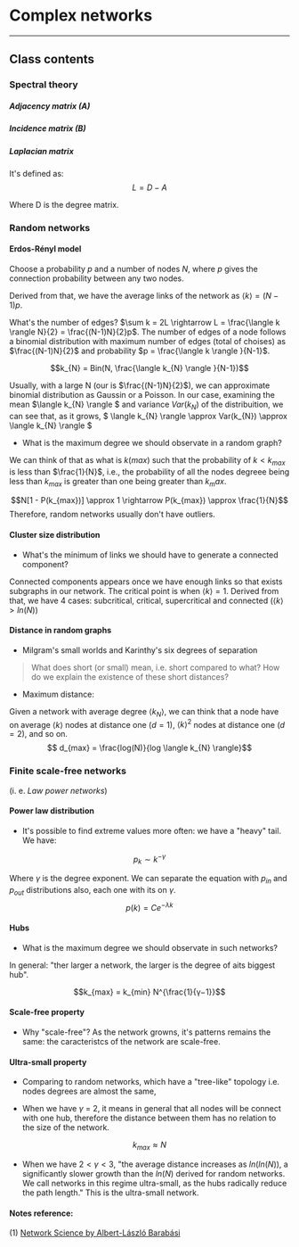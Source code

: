 # Complex networks
---

## Class contents

### Spectral theory

##### Adjacency matrix ($A$)


##### Incidence matrix ($B$)

##### Laplacian matrix
It's defined as: 
$$L = D - A$$

Where D is the degree matrix.
### Random networks

#### Erdos-Rényl model

Choose a probability $p$ and a number of nodes $N$, where $p$ gives the connection probability between any two nodes.

Derived from that, we have the average links of the network as $\langle k \rangle  = (N-1)p$. 

What's the number of edges? $\sum k = 2L \rightarrow L = \frac{\langle k \rangle N}{2} = \frac{(N-1)N}{2}p$. The number of edges of a node follows a binomial distribution with maximum number of edges (total of choises) as $\frac{(N-1)N}{2}$ and probability $p = \frac{\langle k \rangle }{N-1}$.

$$k_{N} = Bin(N, \frac{\langle k_{N} \rangle }{N-1})$$

Usually, with a large N (our is $\frac{(N-1)N}{2}$), we can approximate binomial distribution as Gaussin or a Poisson. In our case, examining the mean $\langle k_{N} \rangle $ and variance $Var(k_{N})$ of the distribuition, we can see that, as it grows, $ \langle k_{N} \rangle  \approx Var(k_{N}) \approx \langle k_{N} \rangle $

- What is the maximum degree we should observate in a random graph? 

We can think of that as what is $k(max)$ such that the probability of $k < k_{max}$ is less than $\frac{1}{N}$, i.e., the probability of all the nodes degreee being less than $k_{max}$ is greater than one being greater than $k_max$. 

$$N[1 - P(k_{max})] \approx 1 \rightarrow P(k_{max}) \approx \frac{1}{N}$$ Therefore, random networks usually don't have outliers.

#### Cluster size distribution

- What's the minimum of links we should have to generate a connected component?

Connected components appears once we have enough links so that exists subgraphs in our network. The critical point is when $\langle k\rangle = 1$. Derived from that, we have 4 cases: subcritical, critical, supercritical and connected ($\langle k\rangle > ln(N)$)

#### Distance in random graphs

- Milgram's small worlds and Karinthy's six degrees of separation

> What does short (or small) mean, i.e. short compared to what? How do we explain the existence of these short distances?

- Maximum distance:

Given a network with average degree $\langle k_{N} \rangle$, we can think that a node have on average $\langle k \rangle$ nodes at distance one ($d=1$), $\langle k \rangle^2$ nodes at distance one ($d=2$), and so on.
$$ d_{max} = \frac{log(N)}{log \langle k_{N} \rangle}$$

### Finite scale-free networks
(i. e. *Law power networks*)

#### Power law distribution
- It's possible to find extreme values more often: we have a "heavy" tail. We have:

$$ p_k ∼ k^{−γ} $$

Where $γ$ is the degree exponent. We can separate the equation with $p_{in}$ and $p_{out}$ distributions also, each one with its on $γ$.
$$ p(k) = C e^{−λk} $$

#### Hubs

- What is the maximum degree we should observate in such networks?

In general: "ther larger a network, the larger is the degree of aits biggest hub".

$$k_{max} = k_{min} N^{\frac{1}{γ−1}}$$


#### Scale-free property

- Why "scale-free"? As the network growns, it's patterns remains the same: the caracteristcs of the network are scale-free.

#### Ultra-small property
- Comparing to random networks, which have a "tree-like" topology i.e. nodes degrees are almost the same, 

- When we have $γ$ = 2, it means in general that all nodes will be connect with one hub, therefore the distance between them has no relation to the size of the network.

$$k_{max} \approx N$$

- When we have $2 < γ < 3$, "the average distance increases as $ln(ln(N))$, a significantly slower growth than the $ln(N)$ derived for random networks. We call networks in this regime ultra-small, as the hubs radically reduce the path length." This is the ultra-small network.

#### Notes reference:

(1) [Network Science by Albert-László Barabási](http://networksciencebook.com/)